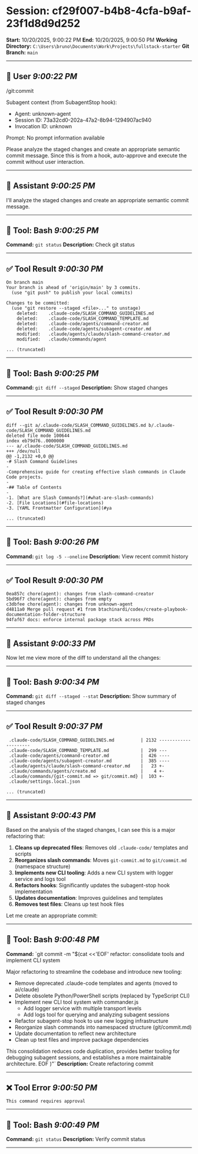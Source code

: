 # Session: cf29f007-b4b8-4cfa-b9af-23f1d8d9d252

**Start:** 10/20/2025, 9:00:22 PM
**End:** 10/20/2025, 9:00:50 PM
**Working Directory:** `C:\Users\bruno\Documents\Work\Projects\fullstack-starter`
**Git Branch:** `main`

---

## 👤 User _9:00:22 PM_

/git:commit

Subagent context (from SubagentStop hook):
- Agent: unknown-agent
- Session ID: 73a32cd0-202a-47a2-8b94-1294907ac940
- Invocation ID: unknown

Prompt:
No prompt information available

Please analyze the staged changes and create an appropriate semantic commit message.
Since this is from a hook, auto-approve and execute the commit without user interaction.

---

## 🤖 Assistant _9:00:25 PM_

I'll analyze the staged changes and create an appropriate semantic commit message.

---

## 🔧 Tool: Bash _9:00:25 PM_

**Command:** `git status`
**Description:** Check git status

---

## ✅ Tool Result _9:00:30 PM_

```
On branch main
Your branch is ahead of 'origin/main' by 3 commits.
  (use "git push" to publish your local commits)

Changes to be committed:
  (use "git restore --staged <file>..." to unstage)
	deleted:    .claude-code/SLASH_COMMAND_GUIDELINES.md
	deleted:    .claude-code/SLASH_COMMAND_TEMPLATE.md
	deleted:    .claude-code/agents/command-creator.md
	deleted:    .claude-code/agents/subagent-creator.md
	modified:   .claude/agents/claude/slash-command-creator.md
	modified:   .claude/commands/agent

... (truncated)
```

---

## 🔧 Tool: Bash _9:00:25 PM_

**Command:** `git diff --staged`
**Description:** Show staged changes

---

## ✅ Tool Result _9:00:30 PM_

```
diff --git a/.claude-code/SLASH_COMMAND_GUIDELINES.md b/.claude-code/SLASH_COMMAND_GUIDELINES.md
deleted file mode 100644
index eb79d76..0000000
--- a/.claude-code/SLASH_COMMAND_GUIDELINES.md
+++ /dev/null
@@ -1,2132 +0,0 @@
-# Slash Command Guidelines
-
-Comprehensive guide for creating effective slash commands in Claude Code projects.
-
-## Table of Contents
-
-1. [What are Slash Commands?](#what-are-slash-commands)
-2. [File Locations](#file-locations)
-3. [YAML Frontmatter Configuration](#ya

... (truncated)
```

---

## 🔧 Tool: Bash _9:00:26 PM_

**Command:** `git log -5 --oneline`
**Description:** View recent commit history

---

## ✅ Tool Result _9:00:30 PM_

```
0ea857c chore(agent): changes from slash-command-creator
5bd96f7 chore(agent): changes from empty
c3dbfee chore(agent): changes from unknown-agent
d4811a0 Merge pull request #1 from btachinardi/codex/create-playbook-documentation-folder-structure
94faf67 docs: enforce internal package stack across PRDs
```

---

## 🤖 Assistant _9:00:33 PM_

Now let me view more of the diff to understand all the changes:

---

## 🔧 Tool: Bash _9:00:34 PM_

**Command:** `git diff --staged --stat`
**Description:** Show summary of staged changes

---

## ✅ Tool Result _9:00:37 PM_

```
 .claude-code/SLASH_COMMAND_GUIDELINES.md          | 2132 ---------------------
 .claude-code/SLASH_COMMAND_TEMPLATE.md            |  299 ---
 .claude-code/agents/command-creator.md            |  426 ----
 .claude-code/agents/subagent-creator.md           |  385 ----
 .claude/agents/claude/slash-command-creator.md    |   23 +-
 .claude/commands/agents/create.md                 |    4 +-
 .claude/commands/{git-commit.md => git/commit.md} |  103 +-
 .claude/settings.local.json                     

... (truncated)
```

---

## 🤖 Assistant _9:00:43 PM_

Based on the analysis of the staged changes, I can see this is a major refactoring that:

1. **Cleans up deprecated files**: Removes old `.claude-code/` templates and scripts
2. **Reorganizes slash commands**: Moves `git-commit.md` to `git/commit.md` (namespace structure)
3. **Implements new CLI tooling**: Adds a new CLI system with logger service and logs tool
4. **Refactors hooks**: Significantly updates the subagent-stop hook implementation
5. **Updates documentation**: Improves guidelines and templates
6. **Removes test files**: Cleans up test hook files

Let me create an appropriate commit:

---

## 🔧 Tool: Bash _9:00:48 PM_

**Command:** `git commit -m "$(cat <<'EOF'
refactor: consolidate tools and implement CLI system

Major refactoring to streamline the codebase and introduce new tooling:

- Remove deprecated .claude-code templates and agents (moved to ai/claude)
- Delete obsolete Python/PowerShell scripts (replaced by TypeScript CLI)
- Implement new CLI tool system with commander.js
  - Add logger service with multiple transport levels
  - Add logs tool for querying and analyzing subagent sessions
- Refactor subagent-stop hook to use new logging infrastructure
- Reorganize slash commands into namespaced structure (git/commit.md)
- Update documentation to reflect new architecture
- Clean up test files and improve package dependencies

This consolidation reduces code duplication, provides better tooling for
debugging subagent sessions, and establishes a more maintainable architecture.
EOF
)"`
**Description:** Create refactoring commit

---

## ❌ Tool Error _9:00:50 PM_

```
This command requires approval
```

---

## 🔧 Tool: Bash _9:00:49 PM_

**Command:** `git status`
**Description:** Verify commit status

---

